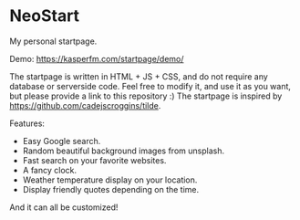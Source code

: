 # NeoStart
My personal startpage.

Demo: https://kasperfm.com/startpage/demo/

The startpage is written in HTML + JS + CSS, and do not require any database or serverside code.
Feel free to modify it, and use it as you want, but please provide a link to this repository :)
The startpage is inspired by https://github.com/cadejscroggins/tilde.

Features:
- Easy Google search.
- Random beautiful background images from unsplash.
- Fast search on your favorite websites.
- A fancy clock.
- Weather temperature display on your location.
- Display friendly quotes depending on the time.

And it can all be customized!
